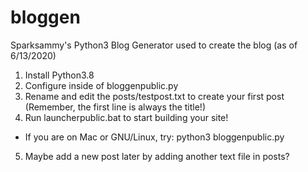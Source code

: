 # bloggen
Sparksammy's Python3 Blog Generator used to create the blog (as of 6/13/2020)
1. Install Python3.8
2. Configure inside of bloggenpublic.py
3. Rename and edit the posts/testpost.txt to create your first post (Remember, the first line is always the title!)
4. Run launcherpublic.bat to start building your site!
  * If you are on Mac or GNU/Linux, try: python3 bloggenpublic.py
5. Maybe add a new post later by adding another text file in posts?
